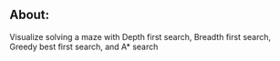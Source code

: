 ## About:
Visualize solving a maze with Depth first search, Breadth first search, Greedy best first search, and A* search
